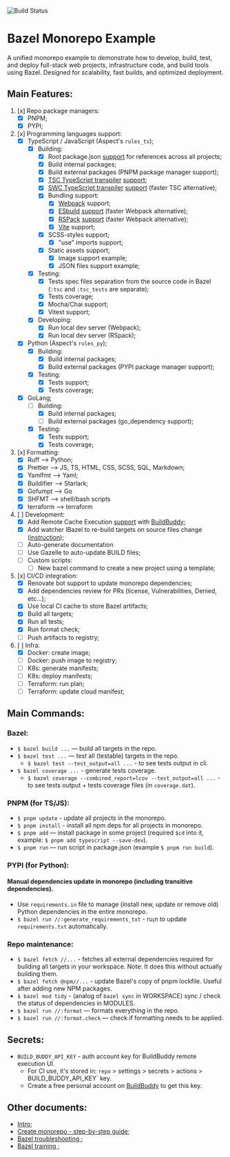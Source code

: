 ![Build Status](https://github.com/tomsoir/tomsoir-monorepo/actions/workflows/bazel-ci.yml/badge.svg)

# Bazel Monorepo Example

A unified monorepo example to demonstrate how to develop, build, test, and deploy full-stack web projects, infrastructure code, and build tools using Bazel. Designed for scalability, fast builds, and optimized deployment.

## Main Features:
1. [x] Repo package managers:
    - [x] PNPM;
    - [x] PYPI;
1. [x] Programming languages support:
    - [x] TypeScript / JavaScript (Aspect's `rules_ts`);
      - [x] Building:
        - [x] Root package.json [support](https://github.com/tomsoir/tomsoir-monorepo/commit/60eae52e231eb0f6c0312262dccd9798636fefa2) for references across all projects;
        - [x] Build internal packages;
        - [x] Build external packages (PNPM package manager support);
        - [x] [TSC TypeScript transpiler](https://www.typescriptlang.org/) [support](https://github.com/tomsoir/tomsoir-monorepo/blob/main/experimental/service_test_ts/BUILD.bazel#L7-L29);
        - [x] [SWC TypeScript transpiler](https://github.com/aspect-build/rules_swc) [support](https://github.com/tomsoir/tomsoir-monorepo/commit/efaf035d6fb80dbc5a58889eea035e6b00deebf1) (faster TSC alternative);
        - [x] Bundling support:
          - [x] [Webpack](https://webpack.js.org/) support;
          - [x] [ESbuild](https://esbuild.github.io/) [support](https://github.com/tomsoir/tomsoir-monorepo/commit/444a709f6c61455db5dac848f1e144b2caffa152) (faster Webpack alternative);
          - [x] [RSPack](https://rspack.dev/) [support](https://github.com/tomsoir/tomsoir-monorepo/commit/ba5865b549f9dbb821b27e2d3c116ff98c0ff21b) (faster Webpack alternative);
          - [x] [Vite](https://vite.dev/) support;
        - [x] SCSS-styles support;
          - [x] "use" imports support;
        - [x] Static assets support;
          - [x] Image support example;
          - [x] JSON files support example;
      - [x] Testing:
        - [x] Tests spec files separation from the source code in Bazel (`:tsc` and `:tsc_tests` are separate);
        - [x] Tests coverage;
        - [x] Mocha/Chai support;
        - [x] Vitest support;
      - [x] Developing:
        - [x] Run local dev server (Webpack);
        - [x] Run local dev server (RSpack);
    - [x] Python (Aspect's `rules_py`);
      - [x] Building:
        - [x] Build internal packages;
        - [x] Build external packages (PYPI package manager support);
      - [x] Testing:
        - [x] Tests support;
        - [x] Tests coverage;
    - [x] GoLang;
      - [ ] Building:
        - [x] Build internal packages;
        - [ ] Build external packages (go_dependency support);
      - [x] Testing:
        - [x] Tests support;
        - [x] Tests coverage;
1. [x] Formatting:
    - [x] Ruff —> Python;
    - [x] Prettier —> JS, TS, HTML, CSS, SCSS, SQL, Markdown;
    - [x] Yamlfmt —> Yaml;
    - [x] Buildifier —> Starlark;
    - [x] Gofumpt —> Go
    - [x] SHFMT —> shell/bash scripts
    - [x] terraform —> terraform
1. [ ] Development:
    - [x] Add Remote Cache Execution [support](https://github.com/tomsoir/tomsoir-monorepo/commit/7dde136d44f72132bbb03c81aa2511de35ec19b9) with [BuildBuddy](https://buildbuddy.io/);
    - [x] Add watcher IBazel to re-build targets on source files change ([instruction](https://github.com/tomsoir/tomsoir-monorepo/commit/9a851378982eb49e1f564928a091e7bb8b7627f3));
    - [ ] Auto-generate documentation
    - [ ] Use Gazelle to auto-update BUILD files;
    - [ ] Custom scripts:
      - [ ] New bazel command to create a new project using a template;
1. [x] CI/CD integration:
    - [x] Renovate bot support to update monorepo dependencies;
    - [x] Add dependencies review for PRs (license, Vulnerabilities, Denied, etc...);
    - [x] Use local CI cache to store Bazel artifacts;
    - [x] Build all targets;
    - [x] Run all tests;
    - [x] Run format check;
    - [ ] Push artifacts to registry;
1. [ ] Infra:
    - [x] Docker: create image;
    - [ ] Docker: push image to registry;
    - [ ] K8s: generate manifests;
    - [ ] K8s: deploy manifests;
    - [ ] Terraform: run plan;
    - [ ] Terraform: update cloud manifest;

## Main Commands:
### Bazel:
  - `$ bazel build ...` — build all targets in the repo.
  - `$ bazel test ...` — test all (testable) targets in the repo.
    - `$ bazel test --test_output=all ...` - to see tests output in cli.
  - `$ bazel coverage ...` - generate tests coverage.
    - `$ bazel coverage --combined_report=lcov --test_output=all ...` - to see tests output + tests coverage files (in `coverage.dat`).

### PNPM (for TS/JS):
  - `$ pnpm update` - update all projects in the monorepo.
  - `$ pnpm install` - install all npm deps for all projects in monorepo.
  - `$ pnpm add` — install package in some project (required `$cd` into it, example: `$ pnpm add typescript --save-dev`).
  - `$ pnpm run` — run script in package.json (example `$ pnpm run build`).

### PYPI (for Python):
  #### Manual dependencies update in monorepo (including transitive dependencies).
  - Use `requirements.in` file to manage (install new, update or remove old) Python dependencies in the entire monorepo.
  - `$ bazel run //:generate_requirements_txt` - ru¡n to update `requirements.txt` automatically.

### Repo maintenance:
- `$ bazel fetch //...` - fetches all external dependencies required for building all targets in your workspace. Note: It does this without actually building them.
- `$ bazel fetch @npm//...` - update Bazel's copy of pnpm lockfile. Useful after adding new NPM packages.
- `$ bazel mod tidy` - (analog of `bazel sync` in WORKSPACE) sync / check the status of dependencies in MODULES.
- `$ bazel run //:format` — formats everything in the repo.
- `$ bazel run //:format.check` — check if formatting needs to be applied.

## Secrets:
- `BUILD_BUDDY_API_KEY` - auth account key for BuildBuddy remote execution UI.
    - For CI use, it's stored in: `repo` > settings > secrets > actions > BUILD_BUDDY_API_KEY` key.
    - Create a free personal account on [BuildBuddy](https://buildbuddy.io/) to get this key.

## Other documents:
- [Intro](./docs/INTRO.MD);
- [Create monorepo - step-by-step guide](./docs/CREATE_MONOREPO.MD);
- [Bazel troubleshooting ](./docs/TROUBLESHOOTING.MD);
- [Bazel training ](./docs/BAZEL_TRAINING.MD);

